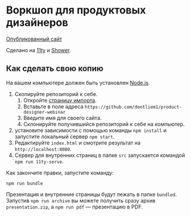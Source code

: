 # Воркшоп для продуктовых дизайнеров
[Опубликованный сайт](https://pd-workshop.netlify.app)

Сделано на [11ty](https://1ty.dev) и [Shower](https://shwr.me/).

## Как сделать свою копию
На вашем компьютере должен быть установлен [Node.js](https://nodejs.org/).

1. Скопируйте репозиторий к себе.
    1. Откройте [страницу импорта](https://github.com/new/import).
    2. Вставьте в поле адреса `https://github.com/dontliem1/product-designer-webinar`
    3. Введите имя для своего сайта.
    4. Склонируйте получившийся репозиторий к себе на компьютер.
2. установите зависимости с помощью команды `npm install` и запустите локальный сервер `npm start`.
3. Редактируйте `index.html` и смотрите результат на `http://localhost:8080`.
4. Сервер для внутренних страниц в папке `src` запускается командой `npm run 11ty-serve`.

Как закончите правки, запустите команду:

    npm run bundle

Презентация и внутренние страницы будут лежать в папке `bundled`. Запустив `npm run archive` вы можете получить сразу архив `presentation.zip`, а `npm run pdf` — презентацию в PDF.
